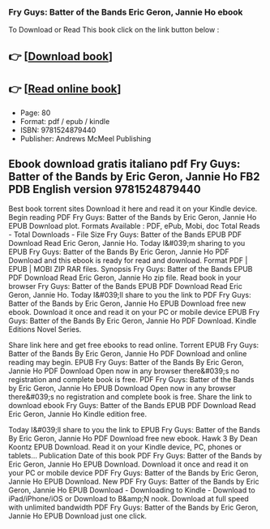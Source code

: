 ### Fry Guys: Batter of the Bands Eric Geron, Jannie Ho ebook

To Download or Read This book click on the link button below :

## 👉  [**[Download book](http://get-pdfs.com/download.php?group=book&from=github.com&id=718942&lnk=1066 "Download book")**]

## 👉  [**[Read online book](http://get-pdfs.com/download.php?group=book&from=github.com&id=718942&lnk=1066 "Read online book")**]


* Page: 80
* Format: pdf / epub / kindle
* ISBN: 9781524879440
* Publisher: Andrews McMeel Publishing



## Ebook download gratis italiano pdf Fry Guys: Batter of the Bands by Eric Geron, Jannie Ho FB2 PDB English version 9781524879440


Best book torrent sites Download it here and read it on your Kindle device. Begin reading PDF Fry Guys: Batter of the Bands by Eric Geron, Jannie Ho EPUB Download plot. Formats Available : PDF, ePub, Mobi, doc Total Reads - Total Downloads - File Size Fry Guys: Batter of the Bands EPUB PDF Download Read Eric Geron, Jannie Ho. Today I&amp;#039;m sharing to you EPUB Fry Guys: Batter of the Bands By Eric Geron, Jannie Ho PDF Download and this ebook is ready for read and download. Format PDF | EPUB | MOBI ZIP RAR files. Synopsis Fry Guys: Batter of the Bands EPUB PDF Download Read Eric Geron, Jannie Ho zip file. Read book in your browser Fry Guys: Batter of the Bands EPUB PDF Download Read Eric Geron, Jannie Ho. Today I&amp;#039;ll share to you the link to PDF Fry Guys: Batter of the Bands by Eric Geron, Jannie Ho EPUB Download free new ebook. Download it once and read it on your PC or mobile device EPUB Fry Guys: Batter of the Bands By Eric Geron, Jannie Ho PDF Download. Kindle Editions Novel Series.

Share link here and get free ebooks to read online. Torrent EPUB Fry Guys: Batter of the Bands By Eric Geron, Jannie Ho PDF Download and online reading may begin. EPUB Fry Guys: Batter of the Bands By Eric Geron, Jannie Ho PDF Download Open now in any browser there&amp;#039;s no registration and complete book is free. PDF Fry Guys: Batter of the Bands by Eric Geron, Jannie Ho EPUB Download Open now in any browser there&amp;#039;s no registration and complete book is free. Share the link to download ebook Fry Guys: Batter of the Bands EPUB PDF Download Read Eric Geron, Jannie Ho Kindle edition free.

Today I&amp;#039;ll share to you the link to EPUB Fry Guys: Batter of the Bands By Eric Geron, Jannie Ho PDF Download free new ebook. Hawk 3 By Dean Koontz EPUB Download. Read it on your Kindle device, PC, phones or tablets... Publication Date of this book PDF Fry Guys: Batter of the Bands by Eric Geron, Jannie Ho EPUB Download. Download it once and read it on your PC or mobile device PDF Fry Guys: Batter of the Bands by Eric Geron, Jannie Ho EPUB Download. New PDF Fry Guys: Batter of the Bands by Eric Geron, Jannie Ho EPUB Download - Downloading to Kindle - Download to iPad/iPhone/iOS or Download to B&amp;amp;N nook. Download at full speed with unlimited bandwidth PDF Fry Guys: Batter of the Bands by Eric Geron, Jannie Ho EPUB Download just one click.





